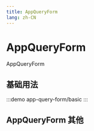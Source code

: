 ```yaml
--- 
title: AppQueryForm
lang: zh-CN
---
```


# AppQueryForm

AppQueryForm


## 基础用法

:::demo 
app-query-form/basic
:::

## AppQueryForm 其他
